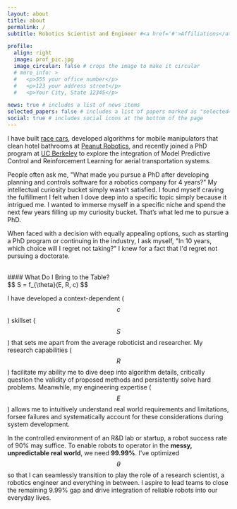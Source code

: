 ```yaml
---
layout: about
title: about
permalink: /
subtitle: Robotics Scientist and Engineer #<a href='#'>Affiliations</a>

profile:
  align: right
  image: prof_pic.jpg
  image_circular: false # crops the image to make it circular
  # more_info: >
  #   <p>555 your office number</p>
  #   <p>123 your address street</p>
  #   <p>Your City, State 12345</p>

news: true # includes a list of news items
selected_papers: false # includes a list of papers marked as "selected={true}"
social: true # includes social icons at the bottom of the page
---
```


I have built [race cars](https://motorsports.illinois.edu/), developed algorithms for mobile manipulators that clean hotel bathrooms at [Peanut Robotics](https://www.peanutrobotics.com/), and recently joined a PhD program at [UC Berkeley](https://arplaboratory.github.io/) to explore the integration of Model Predictive Control and Reinforcement Learning for aerial transportation systems.

People often ask me, "What made you pursue a PhD after developing planning and controls software for a robotics company for 4 years?" My intellectual curiosity bucket simply wasn't satisfied. I found myself craving the fulfillment I felt when I dove deep into a specific topic simply because it intrigued me. I wanted to immerse myself in a specific niche and spend the next few years filling up my curiosity bucket. That’s what led me to pursue a PhD.

When faced with a decision with equally appealing options, such as starting a PhD program or continuing in the industry, I ask myself, "In 10 years, which choice will I regret not taking?" I knew for a fact that I'd regret not pursuing a doctorate.

<br>
#### What Do I Bring to the Table? 
<br>
$$ 
S = f_{\theta}(E, R, c)
$$

I have developed a context-dependent ($$c$$) skillset ($$S$$) that sets me apart from the average roboticist and researcher. My research capabilities ($$R$$) facilitate my ability me to dive deep into algorithm details, critically question the validity of proposed methods and persistently solve hard problems. Meanwhile, my engineering expertise ($$E$$) allows me to intuitively understand real world requirements and limitations, forsee failures and systematically account for these considerations during system development.

In the controlled environment of an R&D lab or startup, a robot success rate of 90% may suffice. To enable robots to operator in the **messy, unpredictable real world**, we need **99.99%**. I've optimized $$\theta$$ so that I can seamlessly transition to play the role of a research scientist, a robotics engineer and everything in between. I aspire to lead teams to close the remaining 9.99% gap and drive integration of reliable robots into our everyday lives.